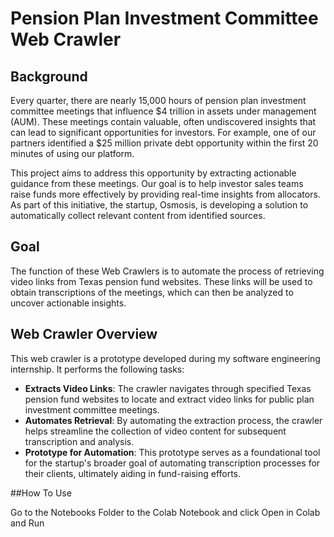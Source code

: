 # Pension Plan Investment Committee Web Crawler

## Background

Every quarter, there are nearly 15,000 hours of pension plan investment committee meetings that influence $4 trillion in assets under management (AUM). These meetings contain valuable, often undiscovered insights that can lead to significant opportunities for investors. For example, one of our partners identified a $25 million private debt opportunity within the first 20 minutes of using our platform.

This project aims to address this opportunity by extracting actionable guidance from these meetings. Our goal is to help investor sales teams raise funds more effectively by providing real-time insights from allocators. As part of this initiative, the startup, Osmosis, is developing a solution to automatically collect relevant content from identified sources.

## Goal

The function of these Web Crawlers is to automate the process of retrieving video links from Texas pension fund websites. These links will be used to obtain transcriptions of the meetings, which can then be analyzed to uncover actionable insights.

## Web Crawler Overview

This web crawler is a prototype developed during my software engineering internship. It performs the following tasks:

- **Extracts Video Links**: The crawler navigates through specified Texas pension fund websites to locate and extract video links for public plan investment committee meetings.
- **Automates Retrieval**: By automating the extraction process, the crawler helps streamline the collection of video content for subsequent transcription and analysis.
- **Prototype for Automation**: This prototype serves as a foundational tool for the startup's broader goal of automating transcription processes for their clients, ultimately aiding in fund-raising efforts.

##How To Use

Go to the Notebooks Folder to the Colab Notebook and click Open in Colab and Run
